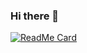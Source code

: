 ### Hi there 👋
[![ReadMe Card](https://github-readme-stats.vercel.app/api/pin/?username=GreavesJim&repo=github-readme-stats)](https://github.com/anuraghazra/github-readme-stats)

<!--Grea
**GreavesJim/GreavesJim** is a ✨ _special_ ✨ repository because its `README.md` (this file) appears on your GitHub profile.

Here are some ideas to get you started:

- 🔭 I’m currently working on ...
- 🌱 I’m currently learning ...
- 👯 I’m looking to collaborate on ...
- 🤔 I’m looking for help with ...
- 💬 Ask me about ...
- 📫 How to reach me: ...
- 😄 Pronouns: ...
- ⚡ Fun fact: ...
-->
